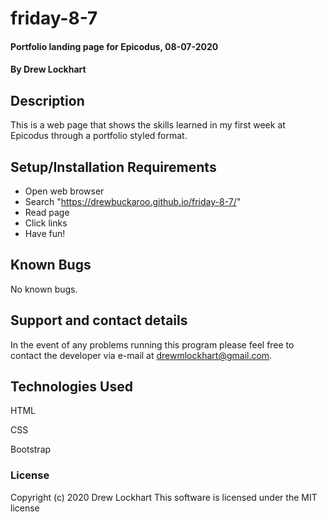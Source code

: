 # friday-8-7

#### Portfolio landing page for Epicodus, 08-07-2020

#### By Drew Lockhart

## Description

This is a web page that shows the skills learned
in my first week at Epicodus through a portfolio 
styled format.

## Setup/Installation Requirements

* Open web browser
* Search "https://drewbuckaroo.github.io/friday-8-7/"
* Read page
* Click links
* Have fun!

## Known Bugs

No known bugs.

## Support and contact details

In the event of any problems running this program
please feel free to contact the developer via e-mail
at <drewmlockhart@gmail.com>.

## Technologies Used

HTML

CSS

Bootstrap

### License

Copyright (c) 2020 Drew Lockhart
This software is licensed under the MIT license